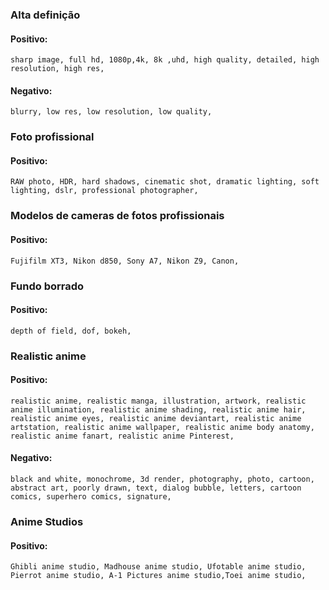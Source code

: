  ### Alta definição
 #### Positivo:
```
sharp image, full hd, 1080p,4k, 8k ,uhd, high quality, detailed, high resolution, high res,
```
#### Negativo:
```
blurry, low res, low resolution, low quality,
```

### Foto profissional
#### Positivo:
```
RAW photo, HDR, hard shadows, cinematic shot, dramatic lighting, soft lighting, dslr, professional photographer,
```

### Modelos de cameras de fotos profissionais
#### Positivo:
```
Fujifilm XT3, Nikon d850, Sony A7, Nikon Z9, Canon,
```

### Fundo borrado
#### Positivo:
```
depth of field, dof, bokeh,
```

 ### Realistic anime
 #### Positivo:
```
realistic anime, realistic manga, illustration, artwork, realistic anime illumination, realistic anime shading, realistic anime hair, realistic anime eyes, realistic anime deviantart, realistic anime artstation, realistic anime wallpaper, realistic anime body anatomy, realistic anime fanart, realistic anime Pinterest,
```
#### Negativo:
```
black and white, monochrome, 3d render, photography, photo, cartoon, abstract art, poorly drawn, text, dialog bubble, letters, cartoon comics, superhero comics, signature,
```

 ### Anime Studios
 #### Positivo:
```
Ghibli anime studio, Madhouse anime studio, Ufotable anime studio, Pierrot anime studio, A-1 Pictures anime studio,Toei anime studio,
```
